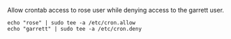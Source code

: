  Allow crontab access to rose user while denying access to the garrett user.

```
echo "rose" | sudo tee -a /etc/cron.allow
echo "garrett" | sudo tee -a /etc/cron.deny
```

